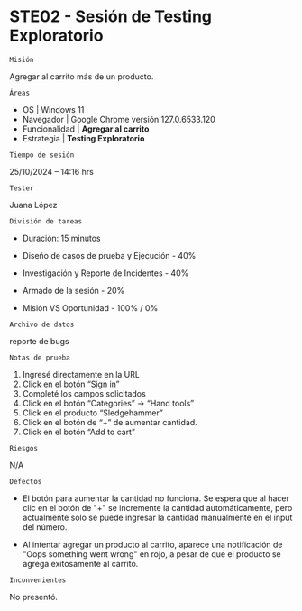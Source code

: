 # STE02 - Sesión de Testing Exploratorio

`Misión`

Agregar al carrito más de un producto.

`Áreas`
- OS | Windows 11
- Navegador | Google Chrome versión  127.0.6533.120
- Funcionalidad | **Agregar al carrito**
- Estrategia | **Testing Exploratorio**

`Tiempo de sesión`

25/10/2024  – 14:16 hrs

`Tester`

Juana López

`División de tareas`

- Duración: 15 minutos

- Diseño de casos de prueba y Ejecución - 40%
- Investigación y Reporte de Incidentes - 40%
- Armado de la sesión - 20%

- Misión VS Oportunidad - 100% / 0%

`Archivo de datos`

reporte de bugs

`Notas de prueba`

1.	Ingresé directamente en la URL
2.	Click en el botón “Sign in”
3.	Completé los campos solicitados 
4.	Click en el botón “Categories” -> “Hand tools”
5.	Click en el producto “Sledgehammer”
6.	Click en el botón de “+” de aumentar cantidad.
7.	Click en el botón “Add to cart”

`Riesgos`

N/A

`Defectos`

- El botón para aumentar la cantidad no funciona. Se espera que al hacer clic en el botón de "+" se incremente la cantidad automáticamente, pero actualmente solo se puede ingresar la cantidad manualmente en el input del número.

- Al intentar agregar un producto al carrito, aparece una notificación de "Oops something went wrong" en rojo, a pesar de que el producto se agrega exitosamente al carrito.


`Inconvenientes`

No presentó.	